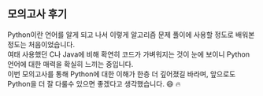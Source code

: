 ## 모의고사 후기

Python이란 언어를 알게 되고 나서 이렇게 알고리즘 문제 풀이에 사용할 정도로 배워본 정도는 처음이었습니다. <br>
여태 사용했던 C나 Java에 비해 확연히 코드가 가벼워지는 것이 눈에 보이니 Python 언어에 대한 매력을 확실히 느끼는 중입니다. <br>
이번 모의고사를 통해 Python에 대한 이해가 한층 더 깊어졌길 바라며, 앞으로도 Python을 더 잘 다룰수 있으면 좋겠다고 생각했습니다. :smile: :fire:
